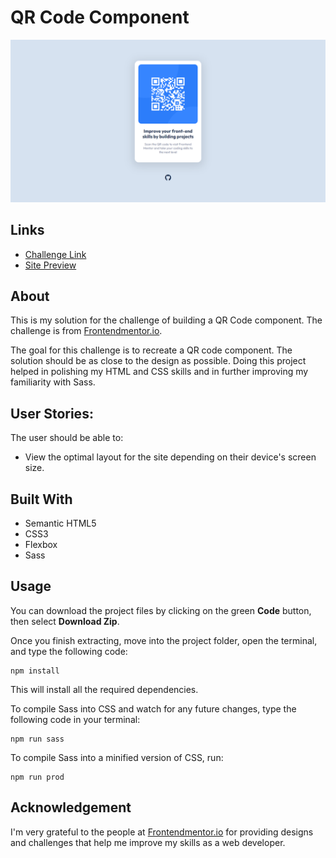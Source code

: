 # QR Code Component
![](assets/images/solution-screenshot.png)

## Links
- [Challenge Link](https://www.frontendmentor.io/challenges/qr-code-component-iux_sIO_H)
- [Site Preview](https://robinjmm-qr-code.vercel.app/)

## About
This is my solution for the challenge of building a QR Code component. The challenge is from [Frontendmentor.io](https://frontendmentor.io).

The goal for this challenge is to recreate a QR code component. The solution should be as close to the design as possible. Doing this project helped in polishing my HTML and CSS skills and in further improving my familiarity with Sass.

## User Stories:
The user should be able to:
- View the optimal layout for the site depending on their device's screen size.

## Built With
- Semantic HTML5
- CSS3
- Flexbox
- Sass

## Usage
You can download the project files by clicking on the green **Code** button, then select **Download Zip**.

Once you finish extracting, move into the project folder, open the terminal, and type the following code:

```
npm install
```

This will install all the required dependencies.

To compile Sass into CSS and watch for any future changes, type the following code in your terminal:


```
npm run sass
```

To compile Sass into a minified version of CSS, run:

```
npm run prod
```

## Acknowledgement
I'm very grateful to the people at [Frontendmentor.io](https://frontendmentor.io) for providing designs and challenges that help me improve my skills as a web developer.
